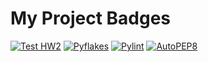 # My Project Badges

[![Test HW2](https://github.com/csc510-group60/HW-2/actions/workflows/main.yml/badge.svg?event=push&job=test)](https://github.com/csc510-group60/HW-2/actions/workflows/main.yml)
[![Pyflakes](https://github.com/csc510-group60/HW-2/actions/workflows/main.yml/badge.svg?event=push&job=pyflakes)](https://github.com/csc510-group60/HW-2/actions/workflows/main.yml)
[![Pylint](https://github.com/csc510-group60/HW-2/actions/workflows/main.yml/badge.svg?event=push&job=pylint)](https://github.com/csc510-group60/HW-2/actions/workflows/main.yml)
[![AutoPEP8](https://github.com/csc510-group60/HW-2/actions/workflows/main.yml/badge.svg?event=push&job=autopep8)](https://github.com/csc510-group60/HW-2/actions/workflows/main.yml)
